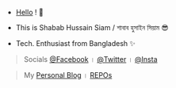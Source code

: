 - [Hello](https://sha6a6.github.io) ! 👋

- This is Shabab Hussain Siam / শাবাব হুসাইন সিয়াম 😎

- Tech. Enthusiast from Bangladesh ✨

> Socials [@Facebook](https://www.facebook.com/sha6a6) । [@Twitter](https://www.twitter.com/sha6a6hs) । [@Insta](https://www.instagram.com/sha6a6hs)

> My [Personal Blog](https://sha6a6.github.io/Blog/) । [REPOs](https://github.com/sha6a6?tab=repositories)
